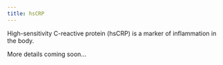 ```yaml
---
title: hsCRP
---
```


High-sensitivity C-reactive protein (hsCRP) is a marker of inflammation in the body.

More details coming soon...
